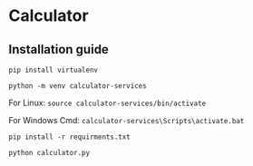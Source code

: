 # Calculator

## Installation guide

`pip install virtualenv`

`python -m venv calculator-services`

For Linux: `source calculator-services/bin/activate`

For Windows Cmd: `calculator-services\Scripts\activate.bat`

`pip install -r requirments.txt`

`python calculator.py`